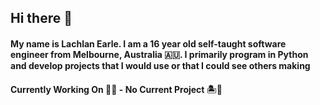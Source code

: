 ## Hi there 👋
#### My name is Lachlan Earle. I am a 16 year old self-taught software engineer from Melbourne, Australia :australia:. I primarily program in Python and develop projects that I would use or that I could see others making

#### Currently Working On :man_technologist: - No Current Project :desert_island::tropical_drink:
